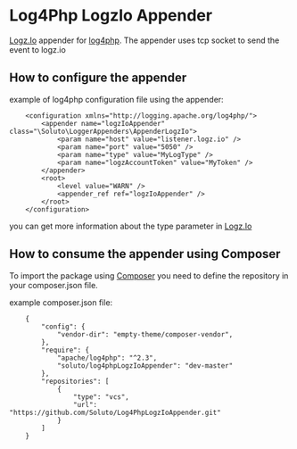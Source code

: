 # Log4Php LogzIo Appender

[Logz.Io](https://logz.io/) appender for [log4php](https://logging.apache.org/log4php/).
The appender uses tcp socket to send the event to logz.io

## How to configure the appender

example of log4php configuration file using the appender:
```
    <configuration xmlns="http://logging.apache.org/log4php/">
        <appender name="logzIoAppender" class="\Soluto\LoggerAppenders\AppenderLogzIo">
            <param name="host" value="listener.logz.io" />
            <param name="port" value="5050" />
            <param name="type" value="MyLogType" />
            <param name="logzAccountToken" value="MyToken" />
        </appender>
        <root>
            <level value="WARN" />
            <appender_ref ref="logzIoAppender" />
        </root>
    </configuration>
```

you can get more information about the type parameter in [Logz.Io](https://support.logz.io/hc/en-us/sections/202356425-Supported-Log-Types)

## How to consume the appender using Composer
To import the package using [Composer](https://getcomposer.org/) you need to define the repository in your composer.json file.

example composer.json file:
```
    {
        "config": {
            "vendor-dir": "empty-theme/composer-vendor",
        },
        "require": {
            "apache/log4php": "^2.3",
            "soluto/log4phpLogzIoAppender": "dev-master"
        },
        "repositories": [
            {
                "type": "vcs",
                "url":  "https://github.com/Soluto/Log4PhpLogzIoAppender.git"
            }
        ]
    }
```